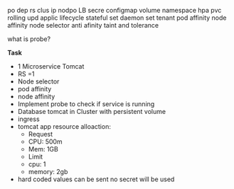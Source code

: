   po 
  dep 
  rs 
  clus 
  ip nodpo 
  LB 
  secre
  configmap
  volume 
  namespace
  hpa 
  pvc
  rolling upd
  applic lifecycle
  stateful set
  daemon set 
  tenant
  pod affinity
  node affinity
  node selector
anti afinity
taint and tolerance


what is probe?

**Task** 
- 1 Microservice Tomcat 
- RS =1
- Node selector
- pod affinity
- node affinity
- Implement probe to check if service is running
- Database tomcat in Cluster with persistent volume
- ingress 
- tomcat app resource alloaction:
   - Request
   -    CPU: 500m
   -    Mem: 1GB
   - Limit
   -    cpu: 1
   -    memory: 2gb
- hard coded values can be sent no secret will be used

